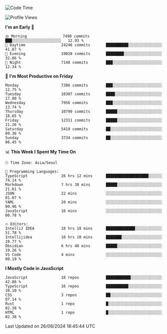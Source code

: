 <!--START_SECTION:waka-->
![Code Time](http://img.shields.io/badge/Code%20Time-6%2C310%20hrs%2012%20mins-blue)

![Profile Views](http://img.shields.io/badge/Profile%20Views-0-blue)

**I'm an Early 🐤** 

```text
🌞 Morning                7490 commits        ███░░░░░░░░░░░░░░░░░░░░░░   12.93 % 
🌆 Daytime                24246 commits       ██████████░░░░░░░░░░░░░░░   41.87 % 
🌃 Evening                19028 commits       ████████░░░░░░░░░░░░░░░░░   32.86 % 
🌙 Night                  7148 commits        ███░░░░░░░░░░░░░░░░░░░░░░   12.34 % 
```
📅 **I'm Most Productive on Friday** 

```text
Monday                   7386 commits        ███░░░░░░░░░░░░░░░░░░░░░░   12.75 % 
Tuesday                  10307 commits       ████░░░░░░░░░░░░░░░░░░░░░   17.80 % 
Wednesday                7956 commits        ███░░░░░░░░░░░░░░░░░░░░░░   13.74 % 
Thursday                 10799 commits       █████░░░░░░░░░░░░░░░░░░░░   18.65 % 
Friday                   12311 commits       █████░░░░░░░░░░░░░░░░░░░░   21.26 % 
Saturday                 5419 commits        ██░░░░░░░░░░░░░░░░░░░░░░░   09.36 % 
Sunday                   3734 commits        ██░░░░░░░░░░░░░░░░░░░░░░░   06.45 % 
```


📊 **This Week I Spent My Time On** 

```text
🕑︎ Time Zone: Asia/Seoul

💬 Programming Languages: 
TypeScript               26 hrs 12 mins      ███████████████████░░░░░░   74.14 % 
Markdown                 7 hrs 38 mins       █████░░░░░░░░░░░░░░░░░░░░   21.61 % 
JSON                     22 mins             ░░░░░░░░░░░░░░░░░░░░░░░░░   01.07 % 
YAML                     20 mins             ░░░░░░░░░░░░░░░░░░░░░░░░░   00.96 % 
JavaScript               16 mins             ░░░░░░░░░░░░░░░░░░░░░░░░░   00.78 % 

🔥 Editors: 
IntelliJ IDEA            18 hrs 18 mins      █████████████░░░░░░░░░░░░   51.78 % 
Intellijidea             10 hrs 10 mins      ███████░░░░░░░░░░░░░░░░░░   28.77 % 
Obsidian                 6 hrs 48 mins       █████░░░░░░░░░░░░░░░░░░░░   19.26 % 
VS Code                  4 mins              ░░░░░░░░░░░░░░░░░░░░░░░░░   00.19 % 
```

**I Mostly Code in JavaScript** 

```text
JavaScript               18 repos            ███████████░░░░░░░░░░░░░░   42.86 % 
TypeScript               16 repos            ██████████░░░░░░░░░░░░░░░   38.10 % 
CSS                      3 repos             ██░░░░░░░░░░░░░░░░░░░░░░░   07.14 % 
Rust                     1 repo              █░░░░░░░░░░░░░░░░░░░░░░░░   02.38 % 
HTML                     1 repo              █░░░░░░░░░░░░░░░░░░░░░░░░   02.38 % 
```




 Last Updated on 26/06/2024 18:45:44 UTC
<!--END_SECTION:waka-->
